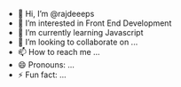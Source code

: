 - 👋 Hi, I’m @rajdeeeps
- 👀 I’m interested in Front End Development
- 🌱 I’m currently learning Javascript
- 💞️ I’m looking to collaborate on ...
- 📫 How to reach me ...
- 😄 Pronouns: ...
- ⚡ Fun fact: ...

<!---
rajdeeeps/rajdeeeps is a ✨ special ✨ repository because its `README.md` (this file) appears on your GitHub profile.
You can click the Preview link to take a look at your changes.
--->
